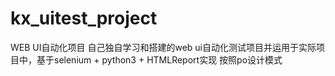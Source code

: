 # kx_uitest_project
WEB UI自动化项目
自己独自学习和搭建的web ui自动化测试项目并运用于实际项目中，基于selenium + python3 + HTMLReport实现 按照po设计模式
